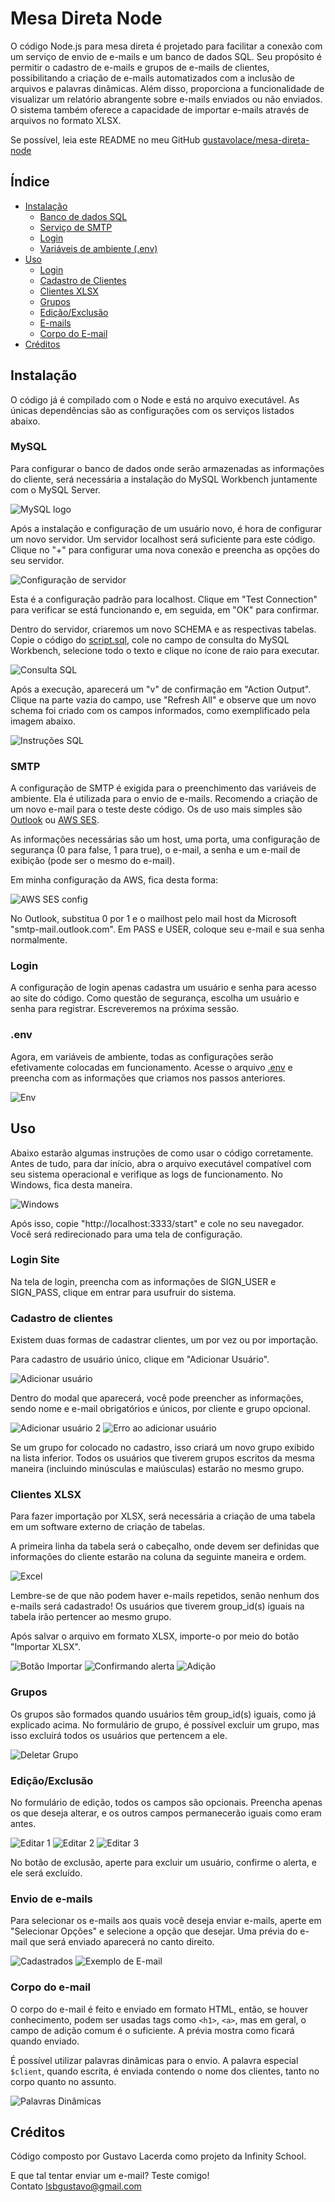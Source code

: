# Mesa Direta Node

O código Node.js para mesa direta é projetado para facilitar a conexão com um serviço de envio de e-mails e um banco de dados SQL. Seu propósito é permitir o cadastro de e-mails e grupos de e-mails de clientes, possibilitando a criação de e-mails automatizados com a inclusão de arquivos e palavras dinâmicas. Além disso, proporciona a funcionalidade de visualizar um relatório abrangente sobre e-mails enviados ou não enviados. O sistema também oferece a capacidade de importar e-mails através de arquivos no formato XLSX.

Se possível, leia este README no meu GitHub [gustavolace/mesa-direta-node](https://github.com/gustavolace/mesa-direta-node/blob/main/README.md)

## Índice
- [Instalação](#instalação)
  - [Banco de dados SQL](#mysql)
  - [Serviço de SMTP](#smtp)
  - [Login](#login)
  - [Variáveis de ambiente (.env)](#env)
- [Uso](#uso)
  - [Login](#login-site)
  - [Cadastro de Clientes](#cadastro-de-clientes)
  - [Clientes XLSX](#clientes-xlsx)
  - [Grupos](#grupos)
  - [Edição/Exclusão](#ediçãoexclusão)
  - [E-mails](#envio-de-e-mails)
  - [Corpo do E-mail](#corpo-do-e-mail)
- [Créditos](#créditos)

## Instalação

O código já é compilado com o Node e está no arquivo executável. As únicas dependências são as configurações com os serviços listados abaixo.

### MySQL

Para configurar o banco de dados onde serão armazenadas as informações do cliente, será necessária a instalação do MySQL Workbench juntamente com o MySQL Server.

![MySQL logo](./src/views/assets/mysqllogo.png)

Após a instalação e configuração de um usuário novo, é hora de configurar um novo servidor. Um servidor localhost será suficiente para este código. Clique no "+" para configurar uma nova conexão e preencha as opções do seu servidor.

![Configuração de servidor](./src/views/assets/mysqlconfig.png)

Esta é a configuração padrão para localhost. Clique em "Test Connection" para verificar se está funcionando e, em seguida, em "OK" para confirmar.

Dentro do servidor, criaremos um novo SCHEMA e as respectivas tabelas. Copie o código do [script.sql](./script.sql), cole no campo de consulta do MySQL Workbench, selecione todo o texto e clique no ícone de raio para executar.

![Consulta SQL](./src/views/assets/querrySQL.png)

Após a execução, aparecerá um "v" de confirmação em "Action Output". Clique na parte vazia do campo, use "Refresh All" e observe que um novo schema foi criado com os campos informados, como exemplificado pela imagem abaixo.

![Instruções SQL](./src/views/assets/instruçõessql.png)

### SMTP

A configuração de SMTP é exigida para o preenchimento das variáveis de ambiente. Ela é utilizada para o envio de e-mails. Recomendo a criação de um novo e-mail para o teste deste código. Os de uso mais simples são [Outlook](https://www.microsoft.com/pt-br/microsoft-365/outlook/email-and-calendar-software-microsoft-outlook) ou [AWS SES](https://aws.amazon.com/pt/ses/).

As informações necessárias são um host, uma porta, uma configuração de segurança (0 para false, 1 para true), o e-mail, a senha e um e-mail de exibição (pode ser o mesmo do e-mail).

Em minha configuração da AWS, fica desta forma:

![AWS SES config](src/views/assets/SMTPses.png)

No Outlook, substitua 0 por 1 e o mailhost pelo mail host da Microsoft "smtp-mail.outlook.com". Em PASS e USER, coloque seu e-mail e sua senha normalmente.

### Login

A configuração de login apenas cadastra um usuário e senha para acesso ao site do código. Como questão de segurança, escolha um usuário e senha para registrar. Escreveremos na próxima sessão.

### .env

Agora, em variáveis de ambiente, todas as configurações serão efetivamente colocadas em funcionamento. Acesse o arquivo [.env](./.env) e preencha com as informações que criamos nos passos anteriores.

![Env](src/views/assets/dotenvConfig.png)

## Uso

Abaixo estarão algumas instruções de como usar o código corretamente. Antes de tudo, para dar início, abra o arquivo executável compatível com seu sistema operacional e verifique as logs de funcionamento. No Windows, fica desta maneira.

![Windows](src/views/assets/windows.png) 

Após isso, copie "http://localhost:3333/start" e cole no seu navegador. Você será redirecionado para uma tela de configuração.

### Login Site

Na tela de login, preencha com as informações de SIGN_USER e SIGN_PASS, clique em entrar para usufruir do sistema.

### Cadastro de clientes

Existem duas formas de cadastrar clientes, um por vez ou por importação.

Para cadastro de usuário único, clique em "Adicionar Usuário".

![Adicionar usuário](src/views/assets/adduser.png)

Dentro do modal que aparecerá, você pode preencher as informações, sendo nome e e-mail obrigatórios e únicos, por cliente e grupo opcional.

![Adicionar usuário 2](src/views/assets/add_user_2.png)
![Erro ao adicionar usuário](src/views/assets/err_add_user.png)

Se um grupo for colocado no cadastro, isso criará um novo grupo exibido na lista inferior. Todos os usuários que tiverem grupos escritos da mesma maneira (incluindo minúsculas e maiúsculas) estarão no mesmo grupo.

### Clientes XLSX

Para fazer importação por XLSX, será necessária a criação de uma tabela em um software externo de criação de tabelas.

A primeira linha da tabela será o cabeçalho, onde devem ser definidas que informações do cliente estarão na coluna da seguinte maneira e ordem.

![Excel](src/views/assets/exel.png)

Lembre-se de que não podem haver e-mails repetidos, senão nenhum dos e-mails será cadastrado! Os usuários que tiverem group_id(s) iguais na tabela irão pertencer ao mesmo grupo.

Após salvar o arquivo em formato XLSX, importe-o por meio do botão "Importar XLSX".

![Botão Importar](src/views/assets/botaoImportar.png)
![Confirmando alerta](src/views/assets/confirmandoAlerta.png)
![Adição](src/views/assets/adicao.png)

### Grupos

Os grupos são formados quando usuários têm group_id(s) iguais, como já explicado acima. No formulário de grupo, é possível excluir um grupo, mas isso excluirá todos os usuários que pertencem a ele.

![Deletar Grupo](src/views/assets/deletarGrupo.png)

### Edição/Exclusão

No formulário de edição, todos os campos são opcionais. Preencha apenas os que deseja alterar, e os outros campos permanecerão iguais como eram antes.

![Editar 1](src/views/assets/editar1.png)
![Editar 2](src/views/assets/editar2.png)
![Editar 3](src/views/assets/editar3.png)

No botão de exclusão, aperte para excluir um usuário, confirme o alerta, e ele será excluído.

### Envio de e-mails

Para selecionar os e-mails aos quais você deseja enviar e-mails, aperte em "Selecionar Opções" e selecione a opção que desejar. Uma prévia do e-mail que será enviado aparecerá no canto direito.

![Cadastrados](src/views/assets/cadastrados.png)
![Exemplo de E-mail](src/views/assets/ExemploEmail.png)

### Corpo do e-mail

O corpo do e-mail é feito e enviado em formato HTML, então, se houver conhecimento, podem ser usadas tags como `<h1>`, `<a>`, mas em geral, o campo de adição comum é o suficiente. A prévia mostra como ficará quando enviado.

É possível utilizar palavras dinâmicas para o envio. A palavra especial `$client`, quando escrita, é enviada contendo o nome dos clientes, tanto no corpo quanto no assunto.

![Palavras Dinâmicas](src/views/assets/palavrasdinamicas.png)

## Créditos

Código composto por Gustavo Lacerda como projeto da Infinity School.

E que tal tentar enviar um e-mail? Teste comigo!<br>
Contato <a href="lsbgustavo@gmail.com">lsbgustavo@gmail.com</a>
